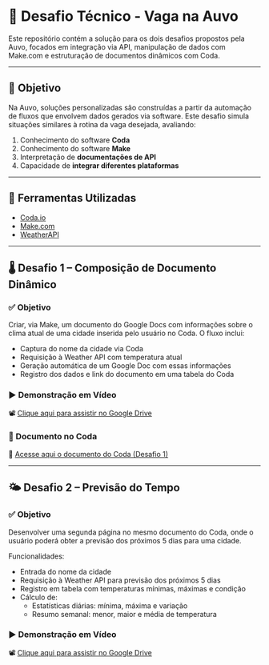 # 🧩 Desafio Técnico - Vaga na Auvo

Este repositório contém a solução para os dois desafios propostos pela Auvo, focados em integração via API, manipulação de dados com Make.com e estruturação de documentos dinâmicos com Coda.

---

## 📌 Objetivo

Na Auvo, soluções personalizadas são construídas a partir da automação de fluxos que envolvem dados gerados via software. Este desafio simula situações similares à rotina da vaga desejada, avaliando:

1. Conhecimento do software **Coda**
2. Conhecimento do software **Make**
3. Interpretação de **documentações de API**
4. Capacidade de **integrar diferentes plataformas**

---

## 🔧 Ferramentas Utilizadas

- [Coda.io](https://coda.io/)
- [Make.com](https://www.make.com/)
- [WeatherAPI](https://www.weatherapi.com/)

---

## 🌡️ Desafio 1 – Composição de Documento Dinâmico

### ✅ Objetivo

Criar, via Make, um documento do Google Docs com informações sobre o clima atual de uma cidade inserida pelo usuário no Coda. O fluxo inclui:

- Captura do nome da cidade via Coda
- Requisição à Weather API com temperatura atual
- Geração automática de um Google Doc com essas informações
- Registro dos dados e link do documento em uma tabela do Coda

### ▶️ Demonstração em Vídeo

📽️ [Clique aqui para assistir no Google Drive](https://drive.google.com/drive/folders/1bfjM99bHpYGC_-stZAevGgLhciWyFfsk?usp=sharing)

### 📄 Documento no Coda

🔗 [Acesse aqui o documento do Coda (Desafio 1)](https://coda.io/d/_dSm7bjjCWKw/Desafio-1-Composicao-de-documento-dinamico_suZ8CIEt)

---

## 🌤️ Desafio 2 – Previsão do Tempo

### ✅ Objetivo

Desenvolver uma segunda página no mesmo documento do Coda, onde o usuário poderá obter a previsão dos próximos 5 dias para uma cidade.

Funcionalidades:
- Entrada do nome da cidade
- Requisição à Weather API para previsão dos próximos 5 dias
- Registro em tabela com temperaturas mínimas, máximas e condição
- Cálculo de:
  - Estatísticas diárias: mínima, máxima e variação
  - Resumo semanal: menor, maior e média de temperatura

### ▶️ Demonstração em Vídeo

📽️ [Clique aqui para assistir no Google Drive](https://drive.google.com/drive/folders/1bfjM99bHpYGC_-stZAevGgLhciWyFfsk?usp=sharing)




